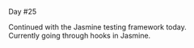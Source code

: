 Day #25<br>

Continued with the Jasmine testing framework today.<br>
Currently going through hooks in Jasmine.
